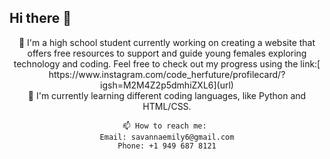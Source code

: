 ## Hi there 👋
<header>🔭 I'm a high school student currently working on creating a website that offers free resources to support and guide young females exploring technology and coding.
  <body>
    Feel free to check out my progress using the link:[ https://www.instagram.com/code_herfuture/profilecard/?igsh=M2M4Z2p5dmhiZXL6](url)
  </body>
<header> 🌱 I'm currently learning different coding languages, like Python and HTML/CSS.
  <body>

    📫 How to reach me: 
    Email: savannaemily6@gmail.com
    Phone: +1 949 687 8121
  
</header>
<!--
**savannaemily6/savannaemily6** is a ✨ _special_ ✨ repository because its `README.md` (this file) appears on your GitHub profile.

Here are some ideas to get you started:

- 🔭 I’m currently working on ...
- 🌱 I’m currently learning ...
- 👯 I’m looking to collaborate on ...
- 🤔 I’m looking for help with ...
- 💬 Ask me about ...
- 📫 How to reach me: ...
- 😄 Pronouns: ...
- ⚡ Fun fact: ...
-->

